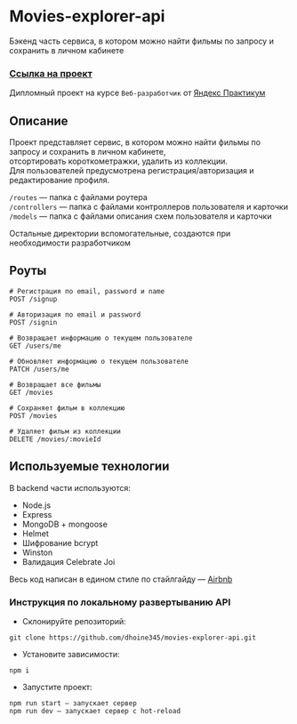 # Movies-explorer-api
Бэкенд часть сервиса, в котором можно найти фильмы по запросу и сохранить в личном кабинете
  
### [Ссылка на проект](https://api.fproject.nomoredomains.xyz/)

Дипломный проект на курсе `Веб-разработчик` от [Яндекс Практикум](https://practicum.yandex.ru/profile/web/ "Яндекс Практикум") 

## Описание
Проект представляет сервис, в котором можно найти фильмы по запросу и сохранить в личном кабинете,  
отсортировать короткометражки, удалить из коллекции.  
Для пользователей предусмотрена регистрация/авторизация и редактирование профиля.

`/routes` — папка с файлами роутера  
`/controllers` — папка с файлами контроллеров пользователя и карточки   
`/models` — папка с файлами описания схем пользователя и карточки

Остальные директории вспомогательные, создаются при необходимости разработчиком

## Роуты

```
# Регистрация по email, password и name
POST /signup  
```
```
# Авторизация по email и password
POST /signin
```
```
# Возвращает информацию о текущем пользователе
GET /users/me
```
```
# Обновляет информацию о текущем пользователе
PATCH /users/me
```
```
# Возвращает все фильмы
GET /movies
```
```
# Сохраняет фильм в коллекцию
POST /movies
```
```
# Удаляет фильм из коллекции
DELETE /movies/:movieId
```
  
## Используемые технологии

В backend части используются:  
- Node.js  
- Express  
- MongoDB + mongoose  
- Helmet  
- Шифрование bcrypt  
- Winston  
- Валидация Celebrate Joi  

Весь код написан в едином стиле по стайлгайду — [Airbnb](https://github.com/airbnb/javascript "Airbnb") 

### Инструкция по локальному развертыванию API
- Склонируйте репозиторий:
```
git clone https://github.com/dhoine345/movies-explorer-api.git
```
- Установите зависимости:
```
npm i
```
- Запустите проект:
```
npm run start — запускает сервер   
npm run dev — запускает сервер с hot-reload
```
